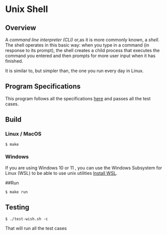 
# Unix Shell

## Overview

A *command line interpreter (CLI)* or,as it is more commonly known, a *shell*. 
The shell operates in this basic way: 
when you type in a command (in response to its prompt), the shell
creates a child process that executes the command you entered and then prompts
for more user input when it has finished.

It is  similar to, but simpler than, the one you run
every day in Linux. 

## Program Specifications

This program follows all the specifications [here](https://github.com/remzi-arpacidusseau/ostep-projects/tree/master/processes-shell) and passes all the test cases.

## Build

### Linux / MacOS

```
$ make
```

### Windows

If you are using Windows 10 or 11 , you can use the Windows Subsystem for Linux (WSL) to be able to use unix utilities [Install WSL](https://docs.microsoft.com/en-us/windows/wsl/install-win10).

##Run

```
$ make run
```

## Testing

```
$ ./test-wish.sh -c
```
That will run all the test cases 
